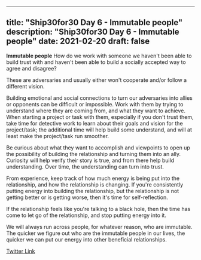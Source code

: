 
---
title: "Ship30for30 Day 6 - Immutable people"
description: "Ship30for30 Day 6 - Immutable people"
date: 2021-02-20
draft: false
---

**Immutable people**
How do we work with someone we haven't been able to build trust with and haven't been able to build a socially accepted way to agree and disagree?

These are adversaries and usually either won't cooperate and/or follow a different vision.  

Building emotional and social connections to turn our adversaries into allies or opponents can be difficult or impossible.  Work with them by trying to understand where they are coming from, and what they want to achieve.  When starting a project or task with them, especially if you don't trust them, take time for detective work to learn about their goals and vision for the project/task; the additional time will help build some understand, and will at least make the project/task run smoother.

Be curious about what they want to accomplish and viewpoints to open up the possibility of building the relationship and turning them into an ally.  Curiosity will help verify their story is true, and from there help build understanding.  Over time, the understanding can turn into trust. 

From experience, keep track of how much energy is being put into the relationship, and how the relationship is changing.  If you're consistently putting energy into building the relationship, but the relationship is not getting better or is getting worse, then it's time for self-reflection.  

If the relationship feels like you're talking to a black hole, then the time has come to let go of the relationship, and stop putting energy into it. 

We will always run across people, for whatever reason, who are immutable.  The quicker we figure out who are the immutable people in our lives, the quicker we can put our energy into other beneficial relationships. 

[Twitter Link](https://twitter.com/hippiebikeracer/status/1363152026486665218?s=20)